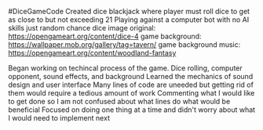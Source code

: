 #DiceGameCode
Created dice blackjack where player must roll dice to get as close to but not exceeding 21
Playing against a computer bot with no AI skills just random chance
dice image original: https://opengameart.org/content/dice-4
game background: https://wallpaper.mob.org/gallery/tag=tavern/
game background music: https://opengameart.org/content/woodland-fantasy

Began working on techincal process of the game. Dice rolling, computer opponent, sound effects, and background
Learned the mechanics of sound design and user interface
Many lines of code are uneeded but getting rid of them would require a tedious amount of work
Commenting what I would like to get done so I am not confused about what lines do what would be beneficial
Focused on doing one thing at a time and didn't worry about what I would need to implement next
